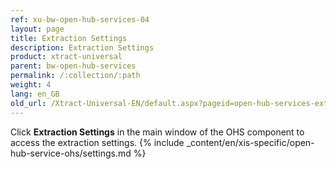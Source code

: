 ```yaml
---
ref: xu-bw-open-hub-services-04
layout: page
title: Extraction Settings
description: Extraction Settings
product: xtract-universal
parent: bw-open-hub-services
permalink: /:collection/:path
weight: 4
lang: en_GB
old_url: /Xtract-Universal-EN/default.aspx?pageid=open-hub-services-extraction-settings
---
```


Click **Extraction Settings** in the main window of the OHS component to access the extraction settings.
{% include _content/en/xis-specific/open-hub-service-ohs/settings.md %}

